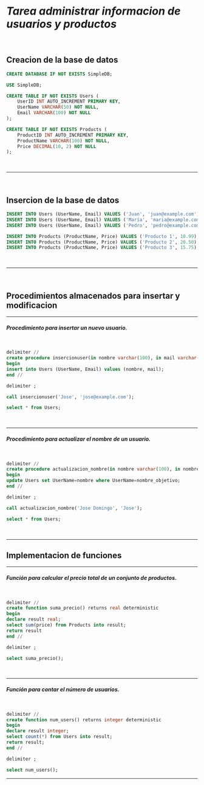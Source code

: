 # ***Tarea administrar informacion de usuarios y productos***

<br>

## **Creacion de la base de datos**

```sql
CREATE DATABASE IF NOT EXISTS SimpleDB;

USE SimpleDB;

CREATE TABLE IF NOT EXISTS Users (
    UserID INT AUTO_INCREMENT PRIMARY KEY,
    UserName VARCHAR(50) NOT NULL,
    Email VARCHAR(100) NOT NULL
);

CREATE TABLE IF NOT EXISTS Products (
    ProductID INT AUTO_INCREMENT PRIMARY KEY,
    ProductName VARCHAR(100) NOT NULL,
    Price DECIMAL(10, 2) NOT NULL
);
```
<br>

---

<br>

## **Insercion de la base de datos**

```sql
INSERT INTO Users (UserName, Email) VALUES ('Juan', 'juan@example.com');
INSERT INTO Users (UserName, Email) VALUES ('María', 'maria@example.com');
INSERT INTO Users (UserName, Email) VALUES ('Pedro', 'pedro@example.com');

INSERT INTO Products (ProductName, Price) VALUES ('Producto 1', 10.99);
INSERT INTO Products (ProductName, Price) VALUES ('Producto 2', 20.50);
INSERT INTO Products (ProductName, Price) VALUES ('Producto 3', 15.75);
```

<br>

---

<br>

## **Procedimientos almacenados para insertar y modificacion**

---

#### *Procedimiento para insertar un nuevo usuario.*

<br>

```sql
delimiter //
create procedure insercionuser(in nombre varchar(100), in mail varchar(100))
begin
insert into Users (UserName, Email) values (nombre, mail);
end //

delimiter ;

call insercionuser('Jose', 'jose@example.com');

select * from Users;
```

<br>

---

#### *Procedimiento para actualizar el nombre de un usuario.*

<br>

```sql
delimiter //
create procedure actualizacion_nombre(in nombre varchar(100), in nombre_objetivo varchar(100))
begin
update Users set UserName=nombre where UserName=nombre_objetivo;
end //

delimiter ;

call actualizacion_nombre('Jose Domingo', 'Jose');

select * from Users;
```

<br>

---

## **Implementacion de funciones**

---

#### *Función para calcular el precio total de un conjunto de productos.*

<br>

```sql
delimiter //
create function suma_precio() returns real deterministic
begin
declare result real;
select sum(price) from Products into result;
return result
end //

delimiter ;

select suma_precio();
```

<br>

---

#### *Función para contar el número de usuarios.*

<br>

```sql
delimiter //
create function num_users() returns integer deterministic
begin
declare result integer;
select count(*) from Users into result;
return result;
end //

delimiter ;

select num_users();
```

---